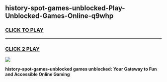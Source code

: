 
## history-spot-games-unblocked-Play-Unblocked-Games-Online-q9whp
<h3>
<a href="https://premium76.site?title=history-spot-games-unblocked&ref=24A">CLICK TO PLAY</a></h3>
<hr>

<h3>
<a href="https://premium76.site?title=history-spot-games-unblocked&ref=24A">CLICK 2 PLAY</a>
  
</h3>

<a href="https://premium76.site?title=history-spot-games-unblocked&ref=24A"><img src="https://clearcache.store/games.png"></a>


**history-spot-games-unblocked games unblocked: Your Gateway to Fun and Accessible Online Gaming**
